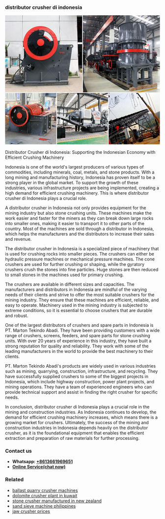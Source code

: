 <h3>distributor crusher di indonesia</h3><img src='1706755732.jpg' alt=''><p>Distributor Crusher di Indonesia: Supporting the Indonesian Economy with Efficient Crushing Machinery</p><p>Indonesia is one of the world's largest producers of various types of commodities, including minerals, coal, metals, and stone products. With a long mining and manufacturing history, Indonesia has proven itself to be a strong player in the global market. To support the growth of these industries, various infrastructure projects are being implemented, creating a high demand for efficient crushing machinery. This is where distributor crusher di Indonesia plays a crucial role.</p><p>A distributor crusher in Indonesia not only provides equipment for the mining industry but also stone crushing units. These machines make the work easier and faster for the miners as they can break down large rocks into smaller ones, making it easier to transport it to other parts of the country. Most of the machines are sold through a distributor in Indonesia, which helps the manufacturers and the distributors to increase their sales and revenue.</p><p>The distributor crusher in Indonesia is a specialized piece of machinery that is used for crushing rocks into smaller pieces. The crushers can either be hydraulic pressure machines or mechanical pressure machines. The cone crushers are used for further crushing or shaping, while the gyratory crushers crush the stones into fine particles. Huge stones are then reduced to small stones in the machines used for primary crushing.</p><p>The crushers are available in different sizes and capacities. The manufacturers and distributors in Indonesia are mindful of the varying needs of their clients and strive to offer the most suitable crushers for the mining industry. They ensure that these machines are efficient, reliable, and easy to operate. Machinery used in the mining industry is subjected to extreme conditions, so it is essential to choose crushers that are durable and robust.</p><p>One of the largest distributors of crushers and spare parts in Indonesia is PT. Marton Tekindo Abadi. They have been providing customers with a wide range of crushers, screens, feeders, and spare parts for stone crushing units. With over 20 years of experience in this industry, they have built a strong reputation for quality and reliability. They work with some of the leading manufacturers in the world to provide the best machinery to their clients.</p><p>PT. Marton Tekindo Abadi's products are widely used in various industries such as mining, quarrying, construction, infrastructure, and recycling. They have successfully supplied crushers to some of the biggest projects in Indonesia, which include highway construction, power plant projects, and mining operations. They have a team of experienced engineers who can provide technical support and assist in finding the right crusher for specific needs.</p><p>In conclusion, distributor crusher di Indonesia plays a crucial role in the mining and construction industries. As Indonesia continues to develop, the demand for efficient crushing machinery increases, which means there is a growing market for crushers. Ultimately, the success of the mining and construction industries in Indonesia depends heavily on the distributor crusher, as it is the foundational equipment that enables the efficient extraction and preparation of raw materials for further processing.</p><h3>Contact us</h3><ul><li><strong>Whatsapp:&nbsp;<a href="https://wa.me/8613661969651">+8613661969651</a></strong></li><li><a href="https://swt.shibang-china.com/?git&amp;zhl&amp;distributor crusher di indonesia"><strong>Online Service(chat now)</strong></a></li></ul><h3>Related</h3><ul><li><a href='ballast quarry crusher machines.md'>ballast quarry crusher machines</a></li><li><a href='dolomite crusher plant in kuwait.md'>dolomite crusher plant in kuwait</a></li><li><a href='stone crusher manufactured in new zealand.md'>stone crusher manufactured in new zealand</a></li><li><a href='sand sieve machine philippines.md'>sand sieve machine philippines</a></li><li><a href='jaw crusher prices.md'>jaw crusher prices</a></li></ul>